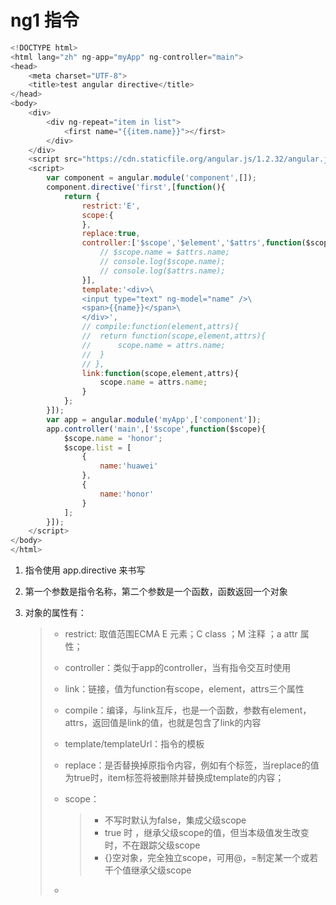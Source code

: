 # ng1 指令

```javascript
<!DOCTYPE html>
<html lang="zh" ng-app="myApp" ng-controller="main">
<head>
	<meta charset="UTF-8">
	<title>test angular directive</title>
</head>
<body>
	<div>
		<div ng-repeat="item in list">
			<first name="{{item.name}}"></first>
		</div>
	</div>
	<script src="https://cdn.staticfile.org/angular.js/1.2.32/angular.js"></script>
	<script>
		var component = angular.module('component',[]);
		component.directive('first',[function(){
			return {
				restrict:'E',
				scope:{
				},
				replace:true,
				controller:['$scope','$element','$attrs',function($scope,$element,$attrs){
					// $scope.name = $attrs.name;
					// console.log($scope.name);
					// console.log($attrs.name);
				}],
				template:'<div>\
				<input type="text" ng-model="name" />\
				<span>{{name}}</span>\
				</div>',
				// compile:function(element,attrs){
				// 	return function(scope,element,attrs){
				// 		scope.name = attrs.name;
				// 	}
				// },
				link:function(scope,element,attrs){
					scope.name = attrs.name;
				}
			};
		}]);
		var app = angular.module('myApp',['component']);
		app.controller('main',['$scope',function($scope){
			$scope.name = 'honor';
			$scope.list = [
				{
					name:'huawei'
				},
				{
					name:'honor'
				}
			];
		}]);
	</script>
</body>
</html>
```

1. 指令使用 app.directive 来书写

2. 第一个参数是指令名称，第二个参数是一个函数，函数返回一个对象

3. 对象的属性有：

   > - restrict: 取值范围ECMA E 元素；C class ；M 注释 ；a attr 属性；
   >
   > - controller：类似于app的controller，当有指令交互时使用
   >
   > - link：链接，值为function有scope，element，attrs三个属性
   >
   > - compile：编译，与link互斥，也是一个函数，参数有element，attrs，返回值是link的值，也就是包含了link的内容
   >
   > - template/templateUrl：指令的模板
   >
   > - replace：是否替换掉原指令内容，例如有个<item></item>标签，当replace的值为true时，item标签将被删除并替换成template的内容；
   >
   > - scope：
   >
   >   > - 不写时默认为false，集成父级scope
   >   > - true 时 ，继承父级scope的值，但当本级值发生改变时，不在跟踪父级scope
   >   > - {}空对象，完全独立scope，可用@，=制定某一个或若干个值继承父级scope
   >
   > - ​